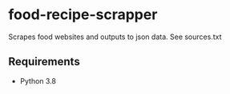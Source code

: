 # food-recipe-scrapper
Scrapes food websites and outputs to json data. See sources.txt

## Requirements
* Python 3.8
